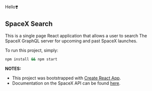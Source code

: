 Hello❣️

## SpaceX Search

This is a single page React application that allows a user to search The SpaceX GraphQL server for upcoming and past SpaceX launches.

To run this project, simply:
```sh
npm install && npm start
```


**NOTES:**
  - This project was bootstrapped with [Create React App](https://github.com/facebookincubator/create-react-app).
  - Documentation on the SpaceX API can be found [here](https://documenter.getpostman.com/view/2025350/RWaEzAiG?version=latest#intro).